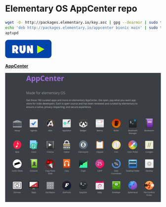 # Elementary OS AppCenter repo
```bash
wget -O- http://packages.elementary.io/key.asc | gpg --dearmor | sudo tee /etc/apt/trusted.gpg.d/appcenter.gpg
echo 'deb http://packages.elementary.io/appcenter bionic main' | sudo tee /etc/apt/sources.list.d/appcenter.list
aptupd
```
[![bashrun](../images/bashrun.png)](br:eos-appcenter-repo)

[**AppCenter**](https://appcenter.elementary.io/)

![eos-appcenter](../images/eos-appcenter-repo.png)